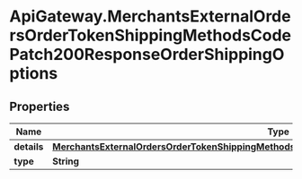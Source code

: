 # ApiGateway.MerchantsExternalOrdersOrderTokenShippingMethodsCodePatch200ResponseOrderShippingOptions

## Properties

Name | Type | Description | Notes
------------ | ------------- | ------------- | -------------
**details** | [**MerchantsExternalOrdersOrderTokenShippingMethodsPost200ResponseOrderShippingOptionsDetails**](MerchantsExternalOrdersOrderTokenShippingMethodsPost200ResponseOrderShippingOptionsDetails.md) |  | [optional] 
**type** | **String** |  | [optional] 


